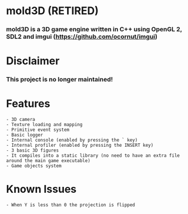 # mold3D (RETIRED)
### mold3D is a 3D game engine written in C++ using OpenGL 2, SDL2 and imgui (https://github.com/ocornut/imgui)

# Disclaimer
### This project is no longer maintained!

# Features
    - 3D camera
    - Texture loading and mapping
    - Primitive event system
    - Basic logger
    - Internal console (enabled by pressing the ` key)
    - Internal profiler (enabled by pressing the INSERT key)
    - 3 basic 3D figures
    - It compiles into a static library (no need to have an extra file around the main game executable)
    - Game objects system

# Known Issues
    - When Y is less than 0 the projection is flipped

